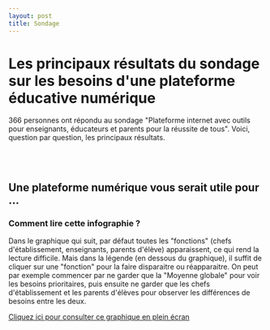 ```yaml
---
layout: post
title: Sondage
---
```


# Les principaux résultats du sondage sur les besoins d'une plateforme éducative numérique

366 personnes ont répondu au sondage "Plateforme internet avec outils pour enseignants, éducateurs et parents pour la réussite de tous". Voici, question par question, les principaux résultats.

<div class="flourish-embed flourish-chart" data-src="visualisation/2675777" data-url="https://flo.uri.sh/visualisation/2675777/embed"><script src="https://public.flourish.studio/resources/embed.js"></script></div>

<div class="flourish-embed flourish-chart" data-src="visualisation/2675836" data-url="https://flo.uri.sh/visualisation/2675836/embed"><script src="https://public.flourish.studio/resources/embed.js"></script></div>

<div class="flourish-embed flourish-chart" data-src="visualisation/2676795" data-url="https://flo.uri.sh/visualisation/2676795/embed"><script src="https://public.flourish.studio/resources/embed.js"></script></div>

</br></br>

## Une plateforme numérique vous serait utile pour ...

### Comment lire cette infographie ?

Dans le graphique qui suit, par défaut toutes les "fonctions" (chefs d'établissement, enseignants, parents d'élève) apparaissent, ce qui rend la lecture difficile. Mais dans la légende (en dessous du graphique), il suffit de cliquer sur une "fonction" pour la faire disparaitre ou réapparaitre. On peut par exemple commencer par ne garder que la "Moyenne globale" pour voir les besoins prioritaires, puis ensuite ne garder que les chefs d'établissement et les parents d'élèves pour observer les différences de besoins entre les deux.

[Cliquez ici pour consulter ce graphique en plein écran](https://public.flourish.studio/visualisation/2674862/)
<div class="flourish-embed flourish-scatter" data-src="visualisation/2674862" data-url="https://flo.uri.sh/visualisation/2674862/embed" data-height="600px"><script src="https://public.flourish.studio/resources/embed.js"></script></div>
